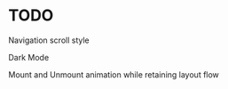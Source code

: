 # TODO

Navigation scroll style

Dark Mode

Mount and Unmount animation while retaining layout flow

